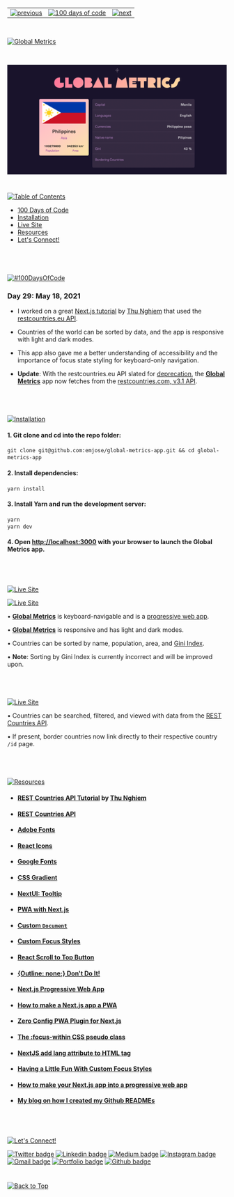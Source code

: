 <p id="header"><p>

<table><tr>
<td> <a href="https://github.com/emjose/crypto-tracker/#header"><img src="https://res.cloudinary.com/dn1e07eul/image/upload/v1659330996/Readme%20Headers/header-left_ctkix5.png" alt="previous" style="width: 200px;"/></a> </td>
<td> <a href="https://github.com/emjose/one-hundred/#header"><img src="https://res.cloudinary.com/dn1e07eul/image/upload/v1659330606/Readme%20Headers/header-center_bkbdbt.png" alt="100 days of code" style="width: 580px;"/></a> </td>
<td> <a href="https://github.com/emjose/take-a-guess/#header"><img src="https://res.cloudinary.com/dn1e07eul/image/upload/v1659330646/Readme%20Headers/header-right_eftaz9.png" alt="next" style="width: 200px;"/></a> </td> 
</tr></table>

<br>

<p id="project-title"><p>

<a href=#table-of-contents>![Global Metrics](https://res.cloudinary.com/dn1e07eul/image/upload/v1659385855/Readme%20Headers/inter-029-global-metrics_rq57sr.png)</a>

<br>

<a href="https://global-metrics-app.vercel.app/">![Global Metrics](Assets/preview-029-global-metrics.png)</a>

#

<p id="table-of-contents"><p>

<a href=#table-of-contents>![Table of Contents](https://res.cloudinary.com/dn1e07eul/image/upload/v1659241355/Readme%20Headers/inter-toc_euxbbw.png)</a>

-   [100 Days of Code](#100days)
-   [Installation](#installation)
-   [Live Site](#live-site)
-   [Resources](#resources)
-   [Let's Connect!](#lets-connect)

<br>

#

<p id="100days"><p>

<a href=#100days>![#100DaysOfCode](https://res.cloudinary.com/dn1e07eul/image/upload/v1659389776/Readme%20Headers/inter-100hash_kjpgmt.png)</a>

### Day 29: May 18, 2021

-   I worked on a great <a href="https://youtu.be/v8o9iJU5hEA">Next.js tutorial</a> by <a href="https://www.youtube.com/channel/UCmSmLukBF--YrKZ2g4akYAQ">Thu Nghiem</a> that used the <a href="https://restcountries.eu/">restcountries.eu API</a>.

-   Countries of the world can be sorted by data, and the app is responsive with light and dark modes.

-   This app also gave me a better understanding of accessibility and the importance of focus state styling for keyboard-only navigation.

-   **Update**: With the restcountries.eu API slated for [deprecation](https://web.dev/deprecations/), the **[Global Metrics](global-metrics-app.vercel.app)** app now fetches from the [restcountries.com, v3.1 API](https://restcountries.com/#api-endpoints-v3).

<br>

#

<p id="installation"><p>

<a href=#installation>![Installation](https://res.cloudinary.com/dn1e07eul/image/upload/v1659389842/Readme%20Headers/inter-installation_j9ixlq.png)</a>

#### 1. Git clone and cd into the repo folder:

```console
git clone git@github.com:emjose/global-metrics-app.git && cd global-metrics-app
```

#### 2. Install dependencies:

```console
yarn install
```

#### 3. Install Yarn and run the development server:

```console
yarn
yarn dev
```

#### 4. Open [http://localhost:3000](http://localhost:3000) with your browser to launch the Global Metrics app.

<br>

#

<p id="live-site"><p>

<a href="https://global-metrics-app.vercel.app/">![Live Site](https://res.cloudinary.com/dn1e07eul/image/upload/v1659389947/Readme%20Headers/inter-live-site_ngkqcf.png)</a>

<a href="https://global-metrics-app.vercel.app/">![Live Site](Assets/029-global-1.gif)</a>

• **[Global Metrics](https://global-metrics-app.vercel.app/)** is keyboard-navigable and is a [progressive web app](https://developer.mozilla.org/en-US/docs/Web/Progressive_web_apps).

• **[Global Metrics](https://global-metrics-app.vercel.app/)** is responsive and has light and dark modes.

• Countries can be sorted by name, population, area, and <a href="https://www.investopedia.com/terms/g/gini-index.asp">Gini Index</a>.

• **Note**: Sorting by Gini Index is currently incorrect and will be improved upon.

#

<br>

<a href="https://global-metrics-app.vercel.app/">![Live Site](Assets/029-global-2.gif)</a>

• Countries can be searched, filtered, and viewed with data from the <a href="https://restcountries.com/">REST Countries API</a>.

• If present, border countries now link directly to their respective country `/id` page.

<br>

#

<p id="resources"><p>

<a href=#resources>![Resources](https://res.cloudinary.com/dn1e07eul/image/upload/v1659314247/Readme%20Headers/inter-resources_ncevbw.png)</a>

-   #### [REST Countries API Tutorial](https://youtu.be/v8o9iJU5hEA) by [Thu Nghiem](https://www.youtube.com/channel/UCmSmLukBF--YrKZ2g4akYAQ)

-   #### [REST Countries API](https://restcountries.com/)

-   #### [Adobe Fonts](https://fonts.adobe.com/)

-   #### [React Icons](https://react-icons.github.io/react-icons)

-   #### [Google Fonts](https://fonts.google.com/)

-   #### [CSS Gradient](https://cssgradient.io/)

-   #### [NextUI: Tooltip](https://nextui.org/docs/components/tooltip)

-   #### [PWA with Next.js](https://dev.to/anuraggharat/pwa-with-nextjs-5178)

-   #### [Custom `Document`](https://nextjs.org/docs/advanced-features/custom-document)

-   #### [Custom Focus Styles](https://css-tricks.com/having-a-little-fun-with-custom-focus-styles/)

-   #### [React Scroll to Top Button](https://www.geeksforgeeks.org/how-to-create-a-scroll-to-top-button-in-react-js/)

-   #### [{Outline: none;} Don't Do It!](http://www.outlinenone.com/)

-   #### [Next.js Progressive Web App](https://www.coffeeclass.io/articles/nextjs-pwa)

-   #### [How to make a Next.js app a PWA](https://medium.com/geekculture/how-to-make-a-next-js-app-a-pwa-a5e2b13da548)

-   #### [Zero Config PWA Plugin for Next.js](https://www.npmjs.com/package/next-pwa)

-   #### [The :focus-within CSS pseudo class](https://developer.mozilla.org/en-US/docs/Web/CSS/:focus-within)

-   #### [NextJS add lang attribute to HTML tag](https://daily-dev-tips.com/posts/nextjs-add-lang-attribute-to-html-tag/)

-   #### [Having a Little Fun With Custom Focus Styles](https://css-tricks.com/having-a-little-fun-with-custom-focus-styles/)

-   #### [How to make your Next.js app into a progressive web app](https://melvingeorge.me/blog/nextjs-pwa#make-manifest)

-   #### [My blog on how I created my Github READMEs](https://emmanueljose.medium.com/readme-a-makeover-story-b9c7be37a6de?sk=7ae6623d365409d875753e4604e42ffd)

<br>

#

<p id="lets-connect"><p>

<a href=#lets-connect>![Let's Connect!](https://res.cloudinary.com/dn1e07eul/image/upload/v1659314257/Readme%20Headers/inter-lets-connect_bv3kcd.png)</a>

<p><a href="https://twitter.com/Emmanuel_Labor"><img src="https://img.shields.io/badge/twitter-%231DA1F2.svg?&style=for-the-badge&logo=twitter&logoColor=white" height=30 width=90 alt="Twitter badge"></a> <a href="https://www.linkedin.com/in/emmanuelpjose/"><img src="https://img.shields.io/badge/linkedin-%230064e7.svg?&style=for-the-badge&logo=linkedin&logoColor=white" height=30 width=90 alt="Linkedin badge"></a> <a href="https://emmanueljose.medium.com/"><img src="https://img.shields.io/badge/medium-%238700f5.svg?&style=for-the-badge&logo=medium&logoColor=white" height=30 width=90 alt="Medium badge"></a> <a href="https://www.instagram.com/emmanuel_jose/"><img src="https://img.shields.io/badge/instagram-%23ff0077.svg?&style=for-the-badge&logo=instagram&logoColor=white" height=30 width=90 alt="Instagram badge"></a> <a href="mailto:emjose@gmail.com"><img src="https://img.shields.io/badge/gmail-%23fd1745.svg?&style=for-the-badge&logo=gmail&logoColor=white" height=30 width=90 alt="Gmail badge"></a> <a href="https://www.emmanuel-jose.com/"><img src="https://img.shields.io/badge/portfolio-%23FF0000.svg?&style=for-the-badge&logoColor=white" height=30 width=90 alt="Portfolio badge"></a> <a href="https://github.com/emjose"><img src="https://img.shields.io/badge/github-%23ff8e44.svg?&style=for-the-badge&logo=github&logoColor=white" height=30 width=90 alt="Github badge"></a></p>

#

<a href=#header>![Back to Top](https://res.cloudinary.com/dn1e07eul/image/upload/v1659314281/Readme%20Headers/inter-congrats_m4p3ck.png)</a>

<!-- This is a [Next.js](https://nextjs.org/) project bootstrapped with [`create-next-app`](https://github.com/vercel/next.js/tree/canary/packages/create-next-app).

## Getting Started

First, run the development server:

```bash
npm run dev
# or
yarn dev
```

Open [http://localhost:3000](http://localhost:3000) with your browser to see the result.

You can start editing the page by modifying `pages/index.js`. The page auto-updates as you edit the file.

[API routes](https://nextjs.org/docs/api-routes/introduction) can be accessed on [http://localhost:3000/api/hello](http://localhost:3000/api/hello). This endpoint can be edited in `pages/api/hello.js`.

The `pages/api` directory is mapped to `/api/*`. Files in this directory are treated as [API routes](https://nextjs.org/docs/api-routes/introduction) instead of React pages.

## Learn More

To learn more about Next.js, take a look at the following resources:

- [Next.js Documentation](https://nextjs.org/docs) - learn about Next.js features and API.
- [Learn Next.js](https://nextjs.org/learn) - an interactive Next.js tutorial.

You can check out [the Next.js GitHub repository](https://github.com/vercel/next.js/) - your feedback and contributions are welcome!

## Deploy on Vercel

The easiest way to deploy your Next.js app is to use the [Vercel Platform](https://vercel.com/new?utm_medium=default-template&filter=next.js&utm_source=create-next-app&utm_campaign=create-next-app-readme) from the creators of Next.js.

Check out our [Next.js deployment documentation](https://nextjs.org/docs/deployment) for more details.

deploy test -->
